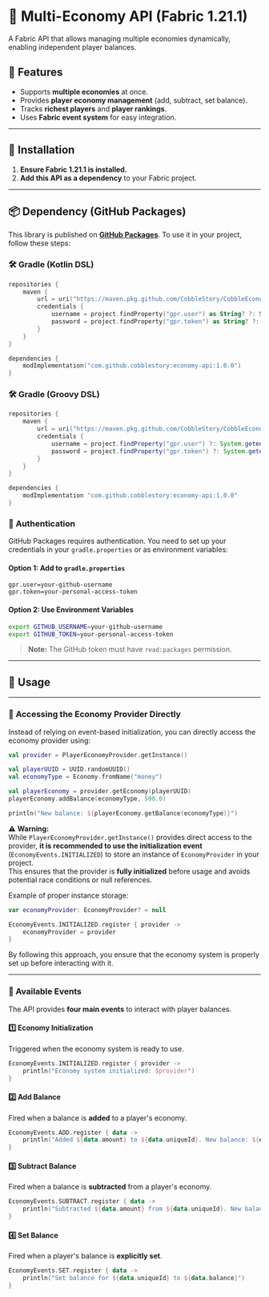# 🏦 Multi-Economy API (Fabric 1.21.1)

A Fabric API that allows managing multiple economies dynamically, enabling independent player balances.

## 📌 Features
- Supports **multiple economies** at once.
- Provides **player economy management** (add, subtract, set balance).
- Tracks **richest players** and **player rankings**.
- Uses **Fabric event system** for easy integration.

---

## 🚀 Installation

1. **Ensure Fabric 1.21.1 is installed.**
2. **Add this API as a dependency** to your Fabric project.

---

## 📦 Dependency (GitHub Packages)

This library is published on **[GitHub Packages](https://docs.github.com/en/packages/working-with-a-github-packages-registry/working-with-the-gradle-registry)**. To use it in your project, follow these steps:

### 🛠️ **Gradle (Kotlin DSL)**

```kotlin
repositories {
    maven {
        url = uri("https://maven.pkg.github.com/CobbleStory/CobbleEconomyAPI")
        credentials {
            username = project.findProperty("gpr.user") as String? ?: System.getenv("GITHUB_USER")
            password = project.findProperty("gpr.token") as String? ?: System.getenv("GITHUB_TOKEN")
        }
    }
}

dependencies {
    modImplementation("com.github.cobblestory:economy-api:1.0.0")
}
```

### 🛠️ **Gradle (Groovy DSL)**

```groovy
repositories {
    maven {
        url = uri("https://maven.pkg.github.com/CobbleStory/CobbleEconomyAPI")
        credentials {
            username = project.findProperty("gpr.user") ?: System.getenv("GITHUB_USER")
            password = project.findProperty("gpr.token") ?: System.getenv("GITHUB_TOKEN")
        }
    }
}

dependencies {
    modImplementation "com.github.cobblestory:economy-api:1.0.0"
}
```

### 🔑 **Authentication**
GitHub Packages requires authentication. You need to set up your credentials in your `gradle.properties` or as environment variables:

#### **Option 1: Add to `gradle.properties`**
```properties
gpr.user=your-github-username
gpr.token=your-personal-access-token
```

#### **Option 2: Use Environment Variables**
```sh
export GITHUB_USERNAME=your-github-username
export GITHUB_TOKEN=your-personal-access-token
```

> **Note:** The GitHub token must have `read:packages` permission.

---

## 📜 Usage

---

### 🔄 **Accessing the Economy Provider Directly**
Instead of relying on event-based initialization, you can directly access the economy provider using:

```kotlin
val provider = PlayerEconomyProvider.getInstance()

val playerUUID = UUID.randomUUID()
val economyType = Economy.fromName("money")

val playerEconomy = provider.getEconomy(playerUUID)
playerEconomy.addBalance(economyType, 500.0)

println("New balance: ${playerEconomy.getBalance(economyType)}")
```

⚠️ **Warning:**  
While `PlayerEconomyProvider.getInstance()` provides direct access to the provider, **it is recommended to use the initialization event** (`EconomyEvents.INITIALIZED`) to store an instance of `EconomyProvider` in your project.  
This ensures that the provider is **fully initialized** before usage and avoids potential race conditions or null references.

Example of proper instance storage:

```kotlin
var economyProvider: EconomyProvider? = null

EconomyEvents.INITIALIZED.register { provider ->
    economyProvider = provider
}
```

By following this approach, you ensure that the economy system is properly set up before interacting with it.

---

### 📢 Available Events

The API provides **four main events** to interact with player balances.

#### 1️⃣ Economy Initialization
Triggered when the economy system is ready to use.

```kotlin
EconomyEvents.INITIALIZED.register { provider ->
    println("Economy system initialized: $provider")
}
```

#### 2️⃣ Add Balance
Fired when a balance is **added** to a player's economy.

```kotlin
EconomyEvents.ADD.register { data ->
    println("Added ${data.amount} to ${data.uniqueId}. New balance: ${data.balance}")
}
```

#### 3️⃣ Subtract Balance
Fired when a balance is **subtracted** from a player's economy.

```kotlin
EconomyEvents.SUBTRACT.register { data ->
    println("Subtracted ${data.amount} from ${data.uniqueId}. New balance: ${data.balance}")
}
```

#### 4️⃣ Set Balance
Fired when a player's balance is **explicitly set**.

```kotlin
EconomyEvents.SET.register { data ->
    println("Set balance for ${data.uniqueId} to ${data.balance}")
}
```
